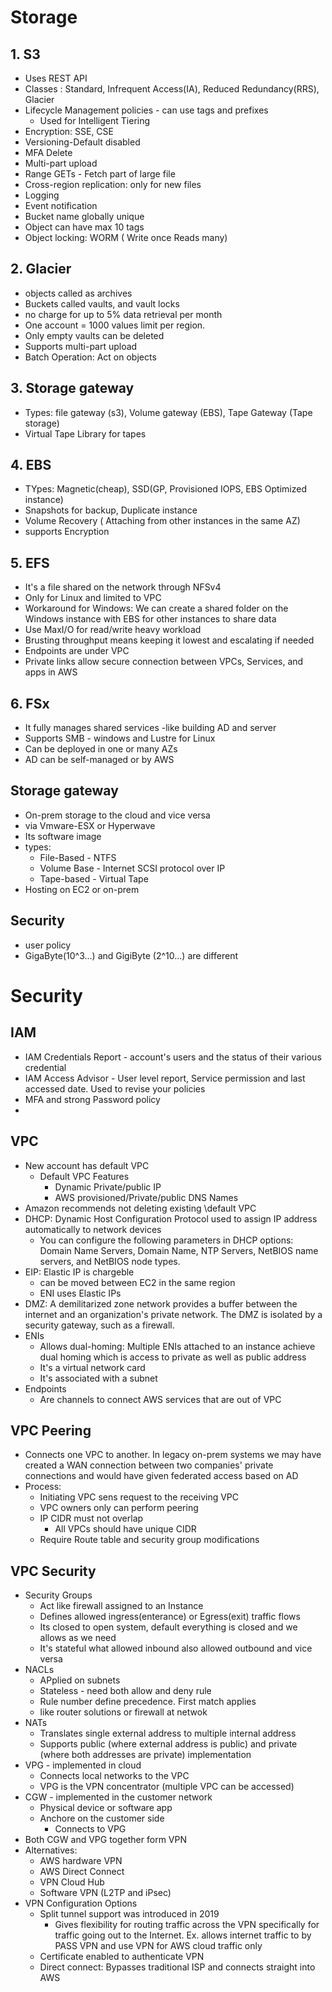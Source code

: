 # Storage
## 1. S3
- Uses REST API
- Classes : Standard, Infrequent Access(IA), Reduced Redundancy(RRS), Glacier
- Lifecycle Management policies - can use tags and prefixes
  - Used for Intelligent Tiering
- Encryption: SSE, CSE
- Versioning-Default disabled
- MFA Delete
- Multi-part upload
- Range GETs - Fetch part of large file
- Cross-region replication: only for new files
- Logging
- Event notification
- Bucket name globally unique
- Object can have max 10 tags
- Object locking: WORM ( Write once Reads many)
## 2. Glacier
- objects called as archives
- Buckets called vaults, and vault locks
- no charge for up to 5% data retrieval per month
- One account = 1000 values limit per region.
- Only empty vaults can be deleted
- Supports multi-part upload
- Batch Operation: Act on objects
## 3. Storage gateway
- Types: file gateway (s3), Volume gateway (EBS), Tape Gateway (Tape storage)
- Virtual Tape Library for tapes
## 4. EBS
- TYpes: Magnetic(cheap), SSD(GP, Provisioned IOPS, EBS Optimized instance)
- Snapshots for backup, Duplicate instance
- Volume Recovery ( Attaching from other instances in the same AZ)
- supports Encryption
## 5. EFS
- It's a file shared on the network through NFSv4
- Only for Linux and limited to VPC
- Workaround for Windows: We can create a shared folder on the Windows instance with EBS for other instances to share data 
- Use MaxI/O for read/write heavy workload
- Brusting throughput means keeping it lowest and escalating if needed
- Endpoints are under VPC
- Private links allow secure connection between VPCs, Services, and apps in AWS
## 6. FSx
- It fully manages shared services -like building AD and server
- Supports SMB - windows and Lustre for Linux
-  Can be deployed in one or many AZs
-  AD can be self-managed or by AWS
## Storage  gateway 
- On-prem storage to the cloud and vice versa
- via Vmware-ESX or Hyperwave
- Its software image
- types:
  - File-Based - NTFS
  - Volume Base - Internet SCSI protocol over IP
  - Tape-based - Virtual Tape
- Hosting on EC2 or on-prem
## Security 
- user policy
- GigaByte(10^3...) and GigiByte (2^10...) are different

# Security
## IAM 
- IAM Credentials Report - account's users and the status of their various
credential
- IAM Access Advisor - User level report, Service permission and last accessed date. Used to revise your policies
- MFA and strong Password policy
- 
## VPC
- New account has default VPC
  - Default VPC Features
    - Dynamic Private/public IP
    - AWS provisioned/Private/public DNS Names
- Amazon recommends not deleting existing \default VPC
- DHCP: Dynamic Host Configuration Protocol used to assign IP address automatically to network devices
  - You can configure the following parameters in DHCP options: Domain Name Servers, Domain Name, NTP Servers, NetBIOS name servers, and NetBIOS node types. 
- EIP: Elastic IP is chargeble
  - can be moved between EC2 in the same region
  - ENI uses Elastic IPs
- DMZ: A demilitarized zone network provides a buffer between the internet and an organization's private network. The DMZ is isolated by a security gateway, such as a firewall.
- ENIs
  - Allows dual-homing: Multiple ENIs attached to an instance achieve dual homing which is access to private as well as  public address
  - It's a virtual network card
  - It's associated with a subnet
- Endpoints
  - Are channels to connect AWS services that are out of VPC
## VPC Peering
- Connects one VPC to another. In legacy on-prem systems we may have created a WAN connection between two companies' private connections and would have given federated access based on AD
- Process:
  - Initiating VPC sens request to the receiving VPC
  - VPC owners only can perform peering
  - IP CIDR must not overlap
    - All VPCs should have unique CIDR
  - Require Route table and security group modifications
## VPC Security
- Security Groups
  - Act like firewall assigned to an Instance
  - Defines allowed ingress(enterance) or Egress(exit) traffic flows
  - Its closed to open system, default everything is closed and we allows as we need
  - It's stateful what allowed inbound also allowed outbound and vice versa
- NACLs
  - APplied on subnets
  - Stateless - need both allow and deny rule
  - Rule number define precedence. First match applies
  - like router solutions or firewall at netwok
- NATs
  - Translates single external address to multiple internal address
  - Supports public (where external address is public) and private (where both addresses are private) implementation
- VPG - implemented in cloud
  - Connects local networks to the VPC
  - VPG is the VPN concentrator (multiple VPC can be accessed)
- CGW - implemented in the customer network
  - Physical device or software app
  - Anchore on the customer side
    - Connects to VPG
- Both CGW and VPG together form VPN
- Alternatives:
  - AWS hardware VPN
  - AWS Direct Connect
  - VPN Cloud Hub
  - Software VPN (L2TP and iPsec)
- VPN Configuration Options
  - Split tunnel support was introduced in 2019
    - Gives flexibility for routing traffic across the VPN specifically for traffic going out to the Internet. Ex. allows internet traffic to by PASS VPN and use VPN for AWS cloud traffic only
  - Certificate enabled to authenticate VPN
  - Direct connect: Bypasses traditional ISP and connects straight into AWS
    





















